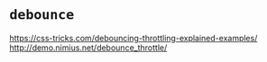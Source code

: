 # `debounce`

https://css-tricks.com/debouncing-throttling-explained-examples/
http://demo.nimius.net/debounce_throttle/
